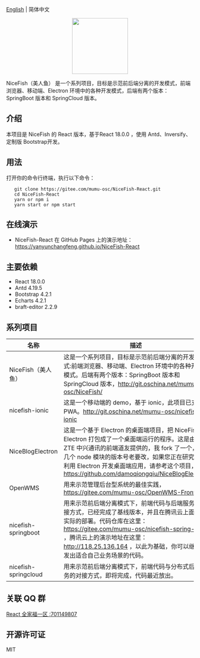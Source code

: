 [English](README.en.md) | 简体中文

<p align="center">
    <img width="150" src="src/assets/images/nice-fish.png">
</p>

<div align="left">
NiceFish（美人鱼） 是一个系列项目，目标是示范前后端分离的开发模式，前端浏览器、移动端、Electron 环境中的各种开发模式，后端有两个版本：SpringBoot 版本和 SpringCloud 版本。
</div>

## 介绍

本项目是 NiceFish 的 React 版本，基于React 18.0.0 ，使用 Antd、Inversify、 定制版 Bootstrap开发。

## 用法

打开你的命令行终端，执行以下命令：
```
   git clone https://gitee.com/mumu-osc/NiceFish-React.git
   cd NiceFish-React
   yarn or npm i
   yarn start or npm start
```  

## 在线演示

- NiceFish-React 在 GitHub Pages 上的演示地址： https://yanyunchangfeng.github.io/NiceFish-React

## 主要依赖

- React 18.0.0
- Antd 4.19.5
- Bootstrap 4.2.1
- Echarts 4.2.1
- braft-editor 2.2.9

## 系列项目

|  名称   | 描述  |
|  ----  | ----  |
| NiceFish（美人鱼）  | 这是一个系列项目，目标是示范前后端分离的开发模式:前端浏览器、移动端、Electron 环境中的各种开发模式。后端有两个版本：SpringBoot 版本和 SpringCloud 版本，http://git.oschina.net/mumu-osc/NiceFish/ |
| nicefish-ionic  | 这是一个移动端的 demo，基于 ionic，此项目已支持 PWA。http://git.oschina.net/mumu-osc/nicefish-ionic |
| NiceBlogElectron  | 这是一个基于 Electron 的桌面端项目，把 NiceFish 用 Electron 打包成了一个桌面端运行的程序。这是由 ZTE 中兴通讯的前端道友提供的，我 fork 了一个，有几个 node 模块的版本号老要改，如果您正在研究如何利用 Electron 开发桌面端应用，请参考这个项目，https://github.com/damoqiongqiu/NiceBlogElectron|
| OpenWMS  | 用来示范管理后台型系统的最佳实践，https://gitee.com/mumu-osc/OpenWMS-Frontend|
| nicefish-springboot  | 用来示范前后端分离模式下，前端代码与后端服务的对接方式，已经完成了基线版本，并且在腾讯云上面做了实际的部署。代码仓库在这里： https://gitee.com/mumu-osc/nicefish-spring-boot ，腾讯云上的演示地址在这里： http://118.25.136.164 ，以此为基础，你可以继续开发出适合自己业务场景的代码。|
| nicefish-springcloud  | 用来示范前后端分离模式下，前端代码与分布式后端服务的对接方式，即将完成，代码最近放出。|                                                                                                                                                                                                 

## 关联 QQ 群

<a target="_blank" href="//shang.qq.com/wpa/qunwpa?idkey=cbf15a3d8f212076a8de5b6fa4b5a16d750cc5d7f2d55b14ad0ea8bcb6fd976e" class="list-group-item"><i class="fa fa-qq" aria-hidden="true"></i> React 全家福一区 :701149807 </a>

## 开源许可证

MIT
